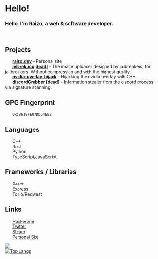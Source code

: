 # Hello!
### Hello, I'm Raizo, a web & software developer.<br>
<br>

## Projects
&nbsp;&nbsp;&nbsp;&nbsp;&nbsp;&nbsp;<a href="https://raizo.dev">**raizo.dev**</a> - Personal site<br>
&nbsp;&nbsp;&nbsp;&nbsp;&nbsp;&nbsp;<a href="https://jelbrek.icu">**jelbrek.icu[dead]**</a> - The image uploader designed by jailbreakers, for jailbreakers. Without compression and with the highest quality.<br>
&nbsp;&nbsp;&nbsp;&nbsp;&nbsp;&nbsp;<a href="https://github.com/iraizo/nvidia-overlay-hijack">**nvidia-overlay-hijack**</a> - Hijacking the nvidia overlay with C++.<br>
&nbsp;&nbsp;&nbsp;&nbsp;&nbsp;&nbsp;<a href="https://github.com/iraizo/discordGrabber/">**discordGrabber [dead]**</a> - Information stealer from the discord process via signature scanning.<br>

## GPG Fingerprint 
&nbsp;&nbsp;&nbsp;&nbsp;&nbsp;&nbsp;`0x5B618FE03DD54EB2`
<br>

## Languages
&nbsp;&nbsp;&nbsp;&nbsp;&nbsp;&nbsp;C++  
&nbsp;&nbsp;&nbsp;&nbsp;&nbsp;&nbsp;Rust  
&nbsp;&nbsp;&nbsp;&nbsp;&nbsp;&nbsp;Python  
&nbsp;&nbsp;&nbsp;&nbsp;&nbsp;&nbsp;TypeScript/JavaScript
<br>

## Frameworks / Libraries
&nbsp;&nbsp;&nbsp;&nbsp;&nbsp;&nbsp;React  
&nbsp;&nbsp;&nbsp;&nbsp;&nbsp;&nbsp;Express  
&nbsp;&nbsp;&nbsp;&nbsp;&nbsp;&nbsp;Tokio/Reqwest  

## Links
&nbsp;&nbsp;&nbsp;&nbsp;&nbsp;&nbsp;[Hackerone](https://hackerone.com/iraizo)  
&nbsp;&nbsp;&nbsp;&nbsp;&nbsp;&nbsp;[Twitter](https://twitter.com/yvngraizo)  
&nbsp;&nbsp;&nbsp;&nbsp;&nbsp;&nbsp;[Steam](https://steamcommunity.com/id/iraizo/)  
&nbsp;&nbsp;&nbsp;&nbsp;&nbsp;&nbsp;[Personal Site](https://switchbla.de)
 
![](https://github-readme-stats.vercel.app/api?username=iraizo&show_icons=true&hide_border=true&count_private=true&include_all_commits=true&hide=prs)  
[![Top Langs](https://github-readme-stats.vercel.app/api/top-langs/?username=iraizo)](https://github.com/anuraghazra/github-readme-stats)
